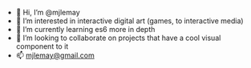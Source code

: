 - 👋 Hi, I’m @mjlemay
- 👀 I’m interested in interactive digital art (games, to interactive media)
- 🌱 I’m currently learning es6 more in depth
- 💞️ I’m looking to collaborate on projects that have a cool visual component to it
- 📫 mjlemay@gmail.com

